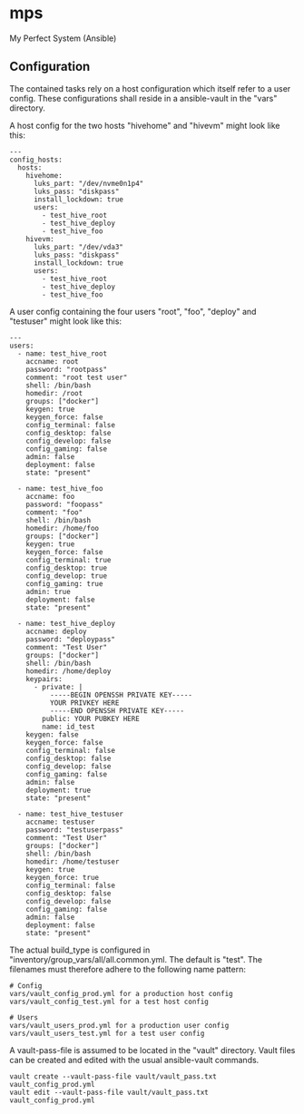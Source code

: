 # mps

My Perfect System (Ansible)

## Configuration

The contained tasks rely on a host configuration which itself refer to a user config.
These configurations shall reside in a ansible-vault in the "vars" directory.

A host config for the two hosts "hivehome" and "hivevm" might look like this:

```
---
config_hosts:
  hosts:
    hivehome:
      luks_part: "/dev/nvme0n1p4"
      luks_pass: "diskpass"
      install_lockdown: true
      users:
        - test_hive_root
        - test_hive_deploy
        - test_hive_foo
    hivevm:
      luks_part: "/dev/vda3"
      luks_pass: "diskpass"
      install_lockdown: true
      users:
        - test_hive_root
        - test_hive_deploy
        - test_hive_foo

```

A user config containing the four users "root", "foo", "deploy"
and "testuser" might look like this:

```
---
users:
  - name: test_hive_root
    accname: root
    password: "rootpass"
    comment: "root test user"
    shell: /bin/bash
    homedir: /root
    groups: ["docker"]
    keygen: true
    keygen_force: false
    config_terminal: false
    config_desktop: false
    config_develop: false
    config_gaming: false
    admin: false
    deployment: false
    state: "present"

  - name: test_hive_foo
    accname: foo
    password: "foopass"
    comment: "foo"
    shell: /bin/bash
    homedir: /home/foo
    groups: ["docker"]
    keygen: true
    keygen_force: false
    config_terminal: true
    config_desktop: true
    config_develop: true
    config_gaming: true
    admin: true
    deployment: false
    state: "present"

  - name: test_hive_deploy
    accname: deploy
    password: "deploypass"
    comment: "Test User"
    groups: ["docker"]
    shell: /bin/bash
    homedir: /home/deploy
    keypairs:
      - private: |
          -----BEGIN OPENSSH PRIVATE KEY-----
          YOUR PRIVKEY HERE
          -----END OPENSSH PRIVATE KEY-----
        public: YOUR PUBKEY HERE
        name: id_test
    keygen: false
    keygen_force: false
    config_terminal: false
    config_desktop: false
    config_develop: false
    config_gaming: false
    admin: false
    deployment: true
    state: "present"

  - name: test_hive_testuser
    accname: testuser
    password: "testuserpass"
    comment: "Test User"
    groups: ["docker"]
    shell: /bin/bash
    homedir: /home/testuser
    keygen: true
    keygen_force: true
    config_terminal: false
    config_desktop: false
    config_develop: false
    config_gaming: false
    admin: false
    deployment: false
    state: "present"

```

The actual build_type is configured in "inventory/group_vars/all/all.common.yml.
The default is "test".
The filenames must therefore adhere to the following name pattern:

```
# Config
vars/vault_config_prod.yml for a production host config
vars/vault_config_test.yml for a test host config

# Users
vars/vault_users_prod.yml for a production user config
vars/vault_users_test.yml for a test user config
```

A vault-pass-file is assumed to be located in the "vault" directory.
Vault files can be created and edited with the usual ansible-vault commands.

```
vault create --vault-pass-file vault/vault_pass.txt vault_config_prod.yml
vault edit --vault-pass-file vault/vault_pass.txt vault_config_prod.yml
```
